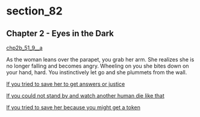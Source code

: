 
# section_82

## Chapter 2 - Eyes in the Dark

[chp2b_51_9__a](../../decomp/app/src/main/res/raw/chp2b_51_9__a.mp3 ':include :type=audio')

As the woman leans over the parapet, you grab her arm. She realizes she is no longer falling and becomes angry. Wheeling on you she bites down on your hand, hard. You instinctively let go and she plummets from the wall.

[If you tried to save her to get answers or justice](output/chapter2/section_83.md)

[If you could not stand by and watch another human die like that](output/chapter2/section_84.md)

[If you tried to save her because you might get a token](output/chapter2/section_85.md)


